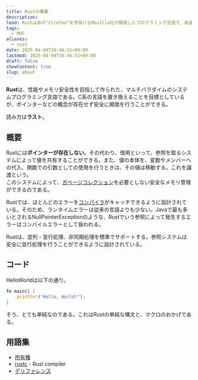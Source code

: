 ```yaml
---
title: Rustの概要
description: 
lead: Rustはあの"Firefox"を手掛けるMozilla社が開発したプログラミング言語で、高速でメモリの安全性が特徴です。
tags:
  - MOC
aliases:
  - rust
date: 2025-04-04T16:46:51+09:00
lastmod: 2025-04-04T16:46:51+09:00
draft: false
showContent: true
slug: about
---
```

**Rust**は、性能やメモリ安全性を目指して作られた、マルチパラダイムのシステムプログラミング言語である。C系の言語を置き換えることを目標としているが、ポインターなどの概念が存在せず安全に開発を行うことができる。

読み方は**ラスト**。 
## 概要
Rustには**ポインターが存在しない**。その代わり、借用といって、参照を取るシステムによって値を共有することができる。また、値の本体を、変数やメンバーへの代入、関数での引数としての使用を行うときは、その値は移動する。これを譲渡という。  
このシステムによって、[ガベージコレクション](../ガベージコレクション.md)を必要としない安全なメモリ管理ができるのである。

Rustでは、ほとんどのエラーを[コンパイラ](rustc)がキャッチできるように設計されている。そのため、ランタイムエラーは従来の言語よりも少ない。Javaで最も多いとされるNullPointerExceptionのような、Rustでいう参照によって発生するエラーはコンパイルエラーとして扱われる。

Rustは、並列・並行処理、非同期処理を標準でサポートする。参照システムは安全に並行処理を行うことができるように設計されている。

## コード
HelloWorldは以下の通り。
```rust
fn main() {
	println!("Hello, World!");
}
```

そう、とても単純なのである。これはRustの単純な構文と、マクロのおかげである。
## 用語集
- [所有権](所有権.md)
- [rustc](rustc.md) - Rust compiler
- [デリファレンス](デリファレンス.md)
